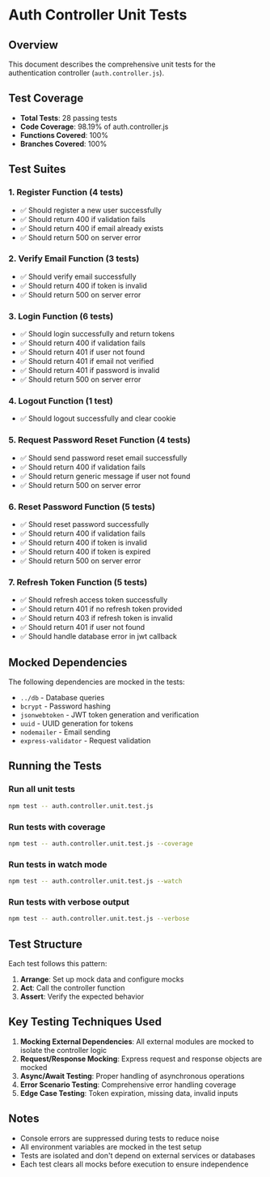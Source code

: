 # Auth Controller Unit Tests

## Overview
This document describes the comprehensive unit tests for the authentication controller (`auth.controller.js`).

## Test Coverage
- **Total Tests**: 28 passing tests
- **Code Coverage**: 98.19% of auth.controller.js
- **Functions Covered**: 100%
- **Branches Covered**: 100%

## Test Suites

### 1. Register Function (4 tests)
- ✅ Should register a new user successfully
- ✅ Should return 400 if validation fails
- ✅ Should return 400 if email already exists
- ✅ Should return 500 on server error

### 2. Verify Email Function (3 tests)
- ✅ Should verify email successfully
- ✅ Should return 400 if token is invalid
- ✅ Should return 500 on server error

### 3. Login Function (6 tests)
- ✅ Should login successfully and return tokens
- ✅ Should return 400 if validation fails
- ✅ Should return 401 if user not found
- ✅ Should return 401 if email not verified
- ✅ Should return 401 if password is invalid
- ✅ Should return 500 on server error

### 4. Logout Function (1 test)
- ✅ Should logout successfully and clear cookie

### 5. Request Password Reset Function (4 tests)
- ✅ Should send password reset email successfully
- ✅ Should return 400 if validation fails
- ✅ Should return generic message if user not found
- ✅ Should return 500 on server error

### 6. Reset Password Function (5 tests)
- ✅ Should reset password successfully
- ✅ Should return 400 if validation fails
- ✅ Should return 400 if token is invalid
- ✅ Should return 400 if token is expired
- ✅ Should return 500 on server error

### 7. Refresh Token Function (5 tests)
- ✅ Should refresh access token successfully
- ✅ Should return 401 if no refresh token provided
- ✅ Should return 403 if refresh token is invalid
- ✅ Should return 401 if user not found
- ✅ Should handle database error in jwt callback

## Mocked Dependencies

The following dependencies are mocked in the tests:
- `../db` - Database queries
- `bcrypt` - Password hashing
- `jsonwebtoken` - JWT token generation and verification
- `uuid` - UUID generation for tokens
- `nodemailer` - Email sending
- `express-validator` - Request validation

## Running the Tests

### Run all unit tests
```bash
npm test -- auth.controller.unit.test.js
```

### Run tests with coverage
```bash
npm test -- auth.controller.unit.test.js --coverage
```

### Run tests in watch mode
```bash
npm test -- auth.controller.unit.test.js --watch
```

### Run tests with verbose output
```bash
npm test -- auth.controller.unit.test.js --verbose
```

## Test Structure

Each test follows this pattern:
1. **Arrange**: Set up mock data and configure mocks
2. **Act**: Call the controller function
3. **Assert**: Verify the expected behavior

## Key Testing Techniques Used

1. **Mocking External Dependencies**: All external modules are mocked to isolate the controller logic
2. **Request/Response Mocking**: Express request and response objects are mocked
3. **Async/Await Testing**: Proper handling of asynchronous operations
4. **Error Scenario Testing**: Comprehensive error handling coverage
5. **Edge Case Testing**: Token expiration, missing data, invalid inputs

## Notes

- Console errors are suppressed during tests to reduce noise
- All environment variables are mocked in the test setup
- Tests are isolated and don't depend on external services or databases
- Each test clears all mocks before execution to ensure independence
